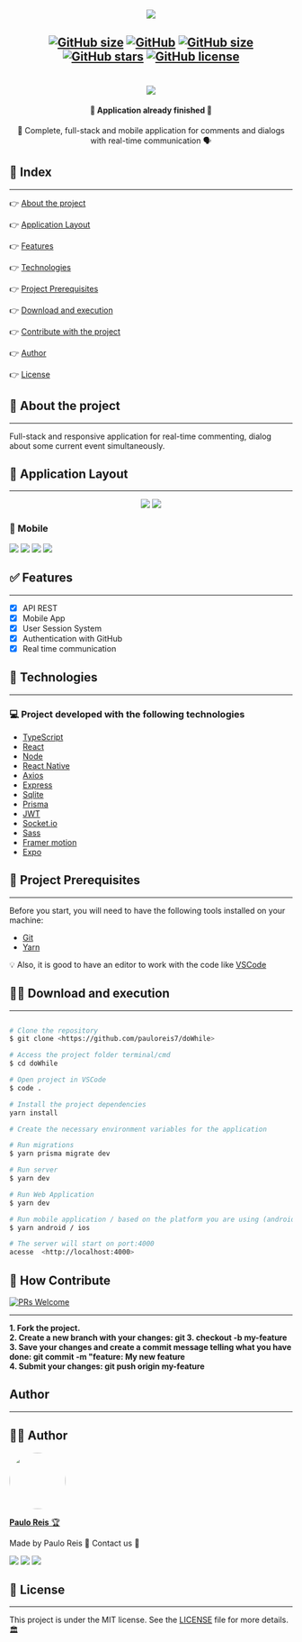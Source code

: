 <h1 align="center">
    <img src=".github/Logo.svg" />
</h1>

<h2 align="center">

[![GitHub size](https://img.shields.io/github/repo-size/pauloreis7/doWhile?color=purple)](https://github.com/pauloreis7/doWhile/issues)
[![GitHub](https://img.shields.io/badge/types-TypeScript-%23007acc)](https://github.com/pauloreis7/doWhile)
[![GitHub size](https://img.shields.io/github/last-commit/pauloreis7/doWhile?color=%23964b00)](https://github.com/pauloreis7/doWhile/commits)
[![GitHub stars](https://img.shields.io/github/stars/pauloreis7/doWhile?color=%23f9d71c&style=flat)](https://github.com/pauloreis7/doWhile/stargazers)
[![GitHub license](https://img.shields.io/github/license/pauloreis7/Foodfy)](https://github.com/pauloreis7/doWhile/blob/master/LICENSE)
	
</h2>

<h1 align="center">
    <img src=".github/Cover.svg" />
</h1>

<h4 align="center">🏁 Application already finished 🏁</h4>

<p align="center">💬 Complete, full-stack and mobile application for comments and dialogs with real-time communication 🗣</p>

## 🔗 Index
---
 <p>👉 <a href="#about">About the project</a> </p>
 <p>👉 <a href="#layout">Application Layout</a> </p>
 <p>👉 <a href="#func">Features</a> </p>
 <p>👉 <a href="#techs">Technologies</a> </p>
 <p>👉 <a href="#requests">Project Prerequisites</a> </p>
 <p>👉 <a href="#work">Download and execution</a> </p>
 <p>👉 <a href="#contribute">Contribute with the project</a> </p>
 <p>👉 <a href="#author">Author</a> </p>
 <p>👉 <a href="#license">License</a> </p>

<a id="about"></a>
## 🔎 About the project
---
<p>Full-stack and responsive application for real-time commenting, dialog about some current event simultaneously.</p>

<a id="layout"></a>
## 🎨 Application Layout
---
<p align="center">
<img src=".github/desktop/Home.svg"/>
<img src=".github/desktop/HomeLogged.svg"/>

### 📱 Mobile
<img src=".github/mobile/splash.png"/>
<img src=".github/mobile/Home.png"/>
<img src=".github/mobile/HomeLogged.png"/>
<img src=".github/mobile/HomeLoggedKey.png"/>
</p>

<a id="func"></a>
## ✅ Features
---
- [x] API REST
- [x] Mobile App
- [x] User Session System
- [x] Authentication with GitHub
- [x] Real time communication

<a id="techs"></a>
## 🧪 Technologies
---
### 💻 Project developed with the following technologies

- [TypeScript](https://www.typescriptlang.org/)
- [React](https://reactjs.org/)
- [Node](https://nodejs.org/)
- [React Native](https://reactnative.dev/)
- [Axios](https://axios-http.com/)
- [Express](http://expressjs.com/)
- [Sqlite](https://sqlite.org/index.html)
- [Prisma](https://www.prisma.io/)
- [JWT](https://jwt.io/)
- [Socket.io](https://socket.io/)
- [Sass](https://sass-lang.com/)
- [Framer motion](https://www.framer.com/motion/)
- [Expo](https://expo.dev/)

<a id="requests"></a>
## 🚨 Project Prerequisites
---
 Before you start, you will need to have the following tools installed on your machine:

* [Git](https://git-scm.com)
* [Yarn](https://yarnpkg.com/)

💡 Also, it is good to have an editor to work with the code like [VSCode](https://code.visualstudio.com/)

<a id="work"></a>
## 🏄‍♂️ Download and execution
---

````bash

# Clone the repository
$ git clone <https://github.com/pauloreis7/doWhile>

# Access the project folder terminal/cmd
$ cd doWhile

# Open project in VSCode
$ code .

# Install the project dependencies
yarn install

# Create the necessary environment variables for the application

# Run migrations
$ yarn prisma migrate dev

# Run server
$ yarn dev

# Run Web Application
$ yarn dev

# Run mobile application / based on the platform you are using (android/ios)
$ yarn android / ios

# The server will start on port:4000
acesse  <http://localhost:4000>

````

<a id="contribute"></a>
## 🎉 How Contribute

[![PRs Welcome](https://img.shields.io/badge/PRs-welcome-brightgreen.svg?style=flat-square)](https://github.com/pauloreis7/doWhile/pulls)

---

<b>1. Fork the project.</b> <br />
<b>2. Create a new branch with your changes: git 3. checkout -b my-feature</b> <br />
<b>3. Save your changes and create a commit message telling what you have done: git commit -m "feature: My new feature</b> <br />
<b>4. Submit your changes: git push origin my-feature</b>


<a id="author"></a>
## Author
---

## 👨‍💻 Author

<a href="https://github.com/pauloreis7">

<img style="border-radius: 50%;" src="https://avatars1.githubusercontent.com/u/63323224?s=400&v=4" width="100px;" alt=""/>

<b>Paulo Reis</b> 🏆 

</a>

<p>Made by Paulo Reis 🤴 Contact us 👋</p>

<a href = "mailto:paulosilvadosreis2057@gmail.com"><img src="https://img.shields.io/badge/Gmail-D14836?style=for-the-badge&logo=gmail&logoColor=white" target="_blank"></a>
<a href="https://www.linkedin.com/in/paulo-reis7/" target="_blank"><img src="https://img.shields.io/badge/-LinkedIn-%230077B5?style=for-the-badge&logo=linkedin&logoColor=white" target="_blank"></a>
<a href="https://www.instagram.com/pauloreis.7" target="_blank"><img src="https://img.shields.io/badge/-Instagram-%23E4405F?style=for-the-badge&logo=instagram&logoColor=white" target="_blank"></a>

<a id="license"></a>
## 📝 License
---
This project is under the MIT license. See the [LICENSE](LICENSE) file for more details.🏛️
